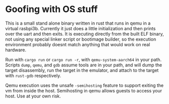 # Goofing with OS stuff

This is a small stand alone binary written in rust that runs
in qemu in a virtual rasbpi3b.
Currently it just does a little initialization and then prints
over the uart and then exits.
It is executing directly from the built ELF binary, not using
any special linker script or bootimage builder, so the execution
environment probably doesnt match anything that would work on
real hardware.

Run with `cargo run` or `cargo run -r`, with `qemu-system-aarch64` in
your path.  Scripts `dump`, `qemu`, and `gdb` assume tools are in
your path, and will dump the target disassembly, run the target in
the emulator, and attach to the target with `rust-gdb` respectively.

Qemu execution uses the unsafe `-semihosting` feature to support
exiting the vm from inside the host. 
Semihosting in qemu allows guests to access your host.
Use at your own risk.
